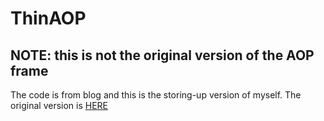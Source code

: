 # ThinAOP  
## NOTE: this is not the original version of the AOP frame  
  
The code is from blog and this is the storing-up version of myself. The original version is [HERE](http://www.cnblogs.com/wang_yb/archive/2011/08/10/2133405.html)  
